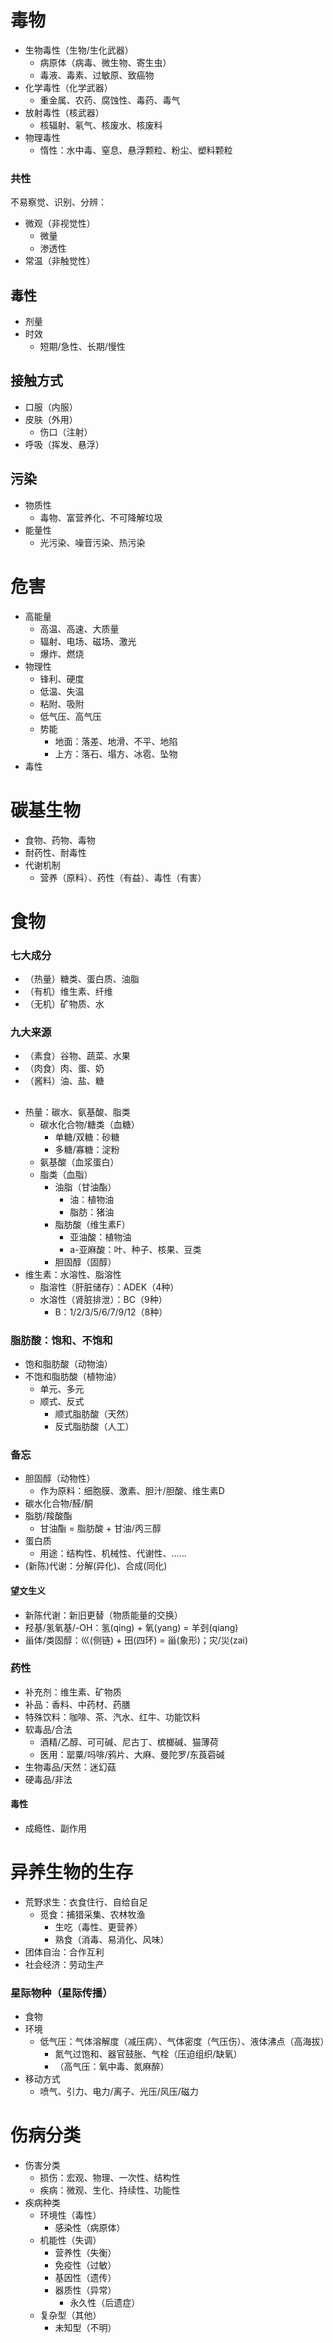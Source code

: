 # 毒物
- 生物毒性（生物/生化武器）
    - 病原体（病毒、微生物、寄生虫）
    - 毒液、毒素、过敏原、致癌物
- 化学毒性（化学武器）
  - 重金属、农药、腐蚀性、毒药、毒气
- 放射毒性（核武器）
    - 核辐射、氡气、核废水、核废料
- 物理毒性
    - 惰性：水中毒、窒息、悬浮颗粒、粉尘、塑料颗粒
### 共性
不易察觉、识别、分辨：
- 微观（非视觉性）
  - 微量
  - 渗透性
- 常温（非触觉性）

[有害健康]:\
[持续性、不可逆、永久性]:\
[无色、无味、无臭]:\

## 毒性
- 剂量
- 时效
    - 短期/急性、长期/慢性


[微量、少量、中量、大量]:\
[质量、体积、浓度]:\

## 接触方式
- 口服（内服）
- 皮肤（外用）
    - 伤口（注射）
- 呼吸（挥发、悬浮）
## 污染
- 物质性
    - 毒物、富营养化、不可降解垃圾
- 能量性
    - 光污染、噪音污染、热污染
# 危害
- 高能量
    - 高温、高速、大质量
    - 辐射、电场、磁场、激光
    - 爆炸、燃烧
- 物理性
    - 锋利、硬度
    - 低温、失温
    - 粘附、吸附
    - 低气压、高气压
    - 势能
        - 地面：落差、地滑、不平、地陷
        - 上方：落石、塌方、冰雹、坠物
- 毒性
# 碳基生物
- 食物、药物、毒物
- 耐药性、耐毒性
- 代谢机制
    - 营养（原料）、药性（有益）、毒性（有害）

[适应力、免疫力、进化]:\
[营养学、药理学、毒理学]:\

# 食物
### 七大成分
- （热量）糖类、蛋白质、油脂
- （有机）维生素、纤维
- （无机）矿物质、水
### 九大来源
- （素食）谷物、蔬菜、水果
- （肉食）肉、蛋、奶
- （酱料）油、盐、糖

##
- 热量：碳水、氨基酸、脂类
    - 碳水化合物/糖类（血糖）
        - 单糖/双糖：砂糖
        - 多糖/寡糖：淀粉
    - 氨基酸（血浆蛋白）
    - 脂类（血脂）
        - 油脂（甘油酯）
            - 油：植物油
            - 脂肪：猪油
        - 脂肪酸（维生素F）
            - 亚油酸：植物油
            - a-亚麻酸：叶、种子、核果、豆类
        - 胆固醇（固醇）
- 维生素：水溶性、脂溶性
    - 脂溶性（肝脏储存）：ADEK（4种）
    - 水溶性（肾脏排泄）：BC（9种）
        - B：1/2/3/5/6/7/9/12（8种）
### 脂肪酸：饱和、不饱和
- 饱和脂肪酸（动物油）
- 不饱和脂肪酸（植物油）
    - 单元、多元
    - 顺式、反式
        - 顺式脂肪酸（天然）
        - 反式脂肪酸（人工）
### 备忘
- 胆固醇（动物性）
    - 作为原料：细胞膜、激素、胆汁/胆酸、维生素D
- 碳水化合物/醛/酮
- 脂肪/羧酸酯
    - 甘油酯 = 脂肪酸 + 甘油/丙三醇
- 蛋白质
    - 用途：结构性、机械性、代谢性、……
- (新陈)代谢：分解(异化)、合成(同化)
#### 望文生义
- 新陈代谢：新旧更替（物质能量的交换）
- 羟基/氢氧基/-OH：氢(qing) + 氧(yang) = 羊刭(qiang)
- 甾体/类固醇：巛(侧链) + 田(四环) = 甾(象形)；灾/災(zai)
### 药性
- 补充剂：维生素、矿物质
- 补品：香料、中药材、药膳
- 特殊饮料：咖啡、茶、汽水、红牛、功能饮料
- 软毒品/合法
    - 酒精/乙醇、可可碱、尼古丁、槟榔碱、猫薄荷
    - 医用：罂粟/吗啡/鸦片、大麻、曼陀罗/东莨菪碱
- 生物毒品/天然：迷幻菇
- 硬毒品/非法

[smbc-alcohol]:https://www.smbc-comics.com/comic/cure
[河豚毒]:\
[食品、药品、毒品、毒物]:\

#### 毒性
- 成瘾性、副作用

# 异养生物的生存
- 荒野求生：衣食住行、自给自足
    - 觅食：捕猎采集、农林牧渔
        - 生吃（毒性、更营养）
        - 熟食（消毒、易消化、风味）
- 团体自治：合作互利
- 社会经济：劳动生产

[柴米油盐酱醋茶、琴棋书画诗酒花]:\

### 星际物种（星际传播）
- 食物
- 环境
    - 低气压：气体溶解度（减压病）、气体密度（气压伤）、液体沸点（高海拔）
        - 氮气过饱和、器官鼓胀、气栓（压迫组织/缺氧）
        - （高气压：氧中毒、氮麻醉）
- 移动方式
    - 喷气、引力、电力/离子、光压/风压/磁力


# 伤病分类
- 伤害分类
    - 损伤：宏观、物理、一次性、结构性
    - 疾病：微观、生化、持续性、功能性
- 疾病种类
    - 环境性（毒性）
        - 感染性（病原体）
    - 机能性（失调）
        - 营养性（失衡）
        - 免疫性（过敏）
        - 基因性（遗传）
        - 器质性（异常）
            - 永久性（后遗症）
    - 复杂型（其他）
        - 未知型（不明）


[消毒]:\
[食品]:食品安全、食物中毒
[毒品]:依赖、戒断
[以毒攻毒]:\
[处刑、暗杀、灾害]:\

